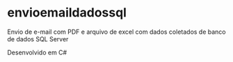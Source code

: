 # envioemaildadossql
Envio de e-mail com PDF e arquivo de excel com dados coletados de banco de dados SQL Server

Desenvolvido em C#
